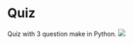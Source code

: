 # Quiz
Quiz with 3 question make in Python.
![](https://github.com/hyokojiro/quiz/blob/f3e642fed3db8ec0e587d5598fba98147685d95a/Screenshot.png)
